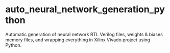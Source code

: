 # auto_neural_network_generation_python
Automatic generation of neural network RTL Verilog files, weights &amp; biases memory files, and wrapping everything in Xilinx Vivado project using Python.
